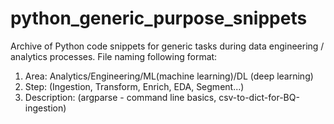 # python_generic_purpose_snippets
Archive of Python code snippets for generic tasks during data engineering / analytics processes. 
File naming following format: 
  1. Area: Analytics/Engineering/ML(machine learning)/DL (deep learning)
  2. Step: (Ingestion, Transform, Enrich, EDA, Segment...)
  3. Description: (argparse - command line basics, csv-to-dict-for-BQ-ingestion)
  
